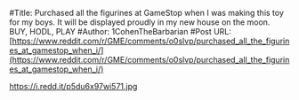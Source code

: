 #Title: Purchased all the figurines at GameStop when I was making this toy for my boys. It will be displayed proudly in my new house on the moon. BUY, HODL, PLAY
#Author: 1CohenTheBarbarian
#Post URL: [https://www.reddit.com/r/GME/comments/o0slvp/purchased_all_the_figurines_at_gamestop_when_i/](https://www.reddit.com/r/GME/comments/o0slvp/purchased_all_the_figurines_at_gamestop_when_i/)


https://i.redd.it/p5du6x97wi571.jpg